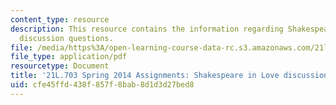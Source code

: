 ```yaml
---
content_type: resource
description: This resource contains the information regarding Shakespeare in Love
  discussion questions.
file: /media/https%3A/open-learning-course-data-rc.s3.amazonaws.com/21l-703-studies-in-drama-stoppard-and-company-spring-2014/cfe45ffd438f857f8bab8d1d3d27bed8_MIT21L_703S14_Shakes_Love.pdf
file_type: application/pdf
resourcetype: Document
title: '21L.703 Spring 2014 Assignments: Shakespeare in Love discussion questions'
uid: cfe45ffd-438f-857f-8bab-8d1d3d27bed8
---
```

